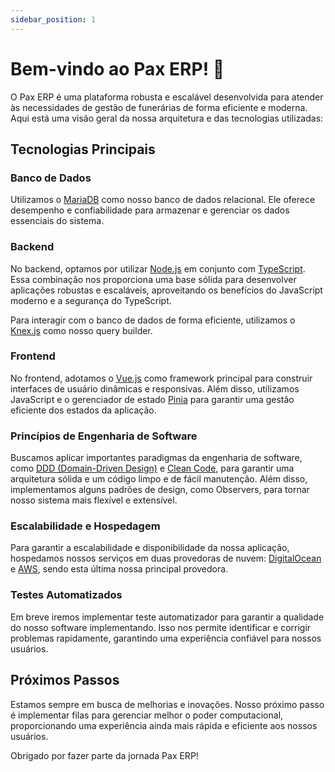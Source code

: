 ```yaml
---
sidebar_position: 1
---
```


# Bem-vindo ao Pax ERP! 🚀

O Pax ERP é uma plataforma robusta e escalável desenvolvida para atender às necessidades de gestão de funerárias de forma eficiente e moderna. Aqui está uma visão geral da nossa arquitetura e das tecnologias utilizadas:

## Tecnologias Principais

### Banco de Dados

Utilizamos o [MariaDB](https://mariadb.org/) como nosso banco de dados relacional. Ele oferece desempenho e confiabilidade para armazenar e gerenciar os dados essenciais do sistema.

### Backend

No backend, optamos por utilizar [Node.js](https://nodejs.org/) em conjunto com [TypeScript](https://www.typescriptlang.org/). Essa combinação nos proporciona uma base sólida para desenvolver aplicações robustas e escaláveis, aproveitando os benefícios do JavaScript moderno e a segurança do TypeScript.

Para interagir com o banco de dados de forma eficiente, utilizamos o [Knex.js](https://knexjs.org/) como nosso query builder.

### Frontend

No frontend, adotamos o [Vue.js](https://vuejs.org/) como framework principal para construir interfaces de usuário dinâmicas e responsivas. Além disso, utilizamos JavaScript e o gerenciador de estado [Pinia](https://pinia.esm.dev/) para garantir uma gestão eficiente dos estados da aplicação.

### Princípios de Engenharia de Software

Buscamos aplicar importantes paradigmas da engenharia de software, como [DDD (Domain-Driven Design)](https://martinfowler.com/tags/domain%20driven%20design.html) e [Clean Code](https://cleancoders.com/), para garantir uma arquitetura sólida e um código limpo e de fácil manutenção. Além disso, implementamos alguns padrões de design, como Observers, para tornar nosso sistema mais flexível e extensível.

### Escalabilidade e Hospedagem

Para garantir a escalabilidade e disponibilidade da nossa aplicação, hospedamos nossos serviços em duas provedoras de nuvem: [DigitalOcean](https://www.digitalocean.com/) e [AWS](https://aws.amazon.com/), sendo esta última nossa principal provedora.

### Testes Automatizados

Em breve iremos implementar teste automatizador para garantir a qualidade do nosso software implementando. Isso nos permite identificar e corrigir problemas rapidamente, garantindo uma experiência confiável para nossos usuários.

## Próximos Passos

Estamos sempre em busca de melhorias e inovações. Nosso próximo passo é implementar filas para gerenciar melhor o poder computacional, proporcionando uma experiência ainda mais rápida e eficiente aos nossos usuários.

Obrigado por fazer parte da jornada Pax ERP!
